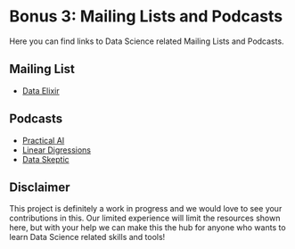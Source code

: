 # Bonus 3: Mailing Lists and Podcasts

Here you can find links to Data Science related Mailing Lists and Podcasts.

## Mailing List
- [Data Elixir](https://dataelixir.com/)

## Podcasts
- [Practical AI](https://changelog.com/practicalai)
- [Linear Digressions](http://lineardigressions.com/)
- [Data Skeptic](https://dataskeptic.com/podcast)


## Disclaimer

This project is definitely a work in progress and we would love to see your contributions in this. Our limited experience will limit the resources shown here, but with your help we can make this the hub for anyone who wants to learn Data Science related skills and tools!
